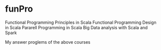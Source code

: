 # funPro
Functional Programming Principles in Scala 
Functional Programming Design in Scala
Pararell Programming in Scala
Big Data analysis with Scala and Spark

My answer proglems of the above courses
